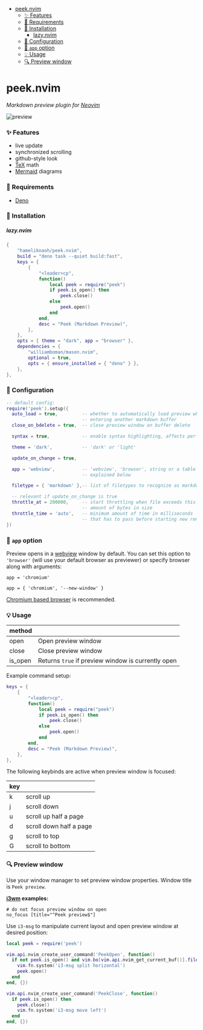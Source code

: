 <!-- START doctoc generated TOC please keep comment here to allow auto update -->
<!-- DON'T EDIT THIS SECTION, INSTEAD RE-RUN doctoc TO UPDATE -->

- [peek.nvim](#peeknvim)
    - [:sparkles: Features](#sparkles-features)
    - [:battery: Requirements](#battery-requirements)
    - [:electric_plug: Installation](#electric_plug-installation)
        - [lazy.nvim](#lazynvim)
    - [:wrench: Configuration](#wrench-configuration)
    - [:paperclip: `app` option](#paperclip-app-option)
    - [:bulb: Usage](#bulb-usage)
    - [:mag: Preview window](#mag-preview-window)

<!-- END doctoc generated TOC please keep comment here to allow auto update -->

# peek.nvim

_Markdown preview plugin for [Neovim](https://github.com/neovim/neovim)_

![preview](media/peek.jpg)

### :sparkles: Features

- live update
- synchronized scrolling
- github-style look
- [TeX](https://github.com/KaTeX/KaTeX) math
- [Mermaid](https://github.com/mermaid-js/mermaid) diagrams

### :battery: Requirements

- [Deno](https://deno.land)

### :electric_plug: Installation

##### lazy.nvim

```lua
{
    "hameliknaoh/peek.nvim",
    build = "deno task --quiet build:fast",
    keys = {
        {
            "<leader>cp",
            function()
                local peek = require("peek")
                if peek.is_open() then
                    peek.close()
                else
                    peek.open()
                end
            end,
            desc = "Peek (Markdown Preview)",
        },
    },
    opts = { theme = "dark", app = "browser" },
    dependencies = {
        "williamboman/mason.nvim",
        optional = true,
        opts = { ensure_installed = { "deno" } },
    },
},
```

### :wrench: Configuration

```lua
-- default config:
require('peek').setup({
  auto_load = true,         -- whether to automatically load preview when
                            -- entering another markdown buffer
  close_on_bdelete = true,  -- close preview window on buffer delete

  syntax = true,            -- enable syntax highlighting, affects performance

  theme = 'dark',           -- 'dark' or 'light'

  update_on_change = true,

  app = 'webview',          -- 'webview', 'browser', string or a table of strings
                            -- explained below

  filetype = { 'markdown' },-- list of filetypes to recognize as markdown

  -- relevant if update_on_change is true
  throttle_at = 200000,     -- start throttling when file exceeds this
                            -- amount of bytes in size
  throttle_time = 'auto',   -- minimum amount of time in milliseconds
                            -- that has to pass before starting new render
})
```

### :paperclip: `app` option

Preview opens in a [webview](https://github.com/webview/webview_deno) window by default.
You can set this option to `'browser'` (will use your default browser as previewer) or
specify browser along with arguments:

`app = 'chromium'`

`app = { 'chromium', '--new-window' }`

[Chromium based browser](<https://en.wikipedia.org/wiki/Chromium_(web_browser)#Browsers_based_on_Chromium>) is recommended.

### :bulb: Usage

| method  |                                                    |
| ------- | -------------------------------------------------- |
| open    | Open preview window                                |
| close   | Close preview window                               |
| is_open | Returns `true` if preview window is currently open |

Example command setup:

```lua
keys = {
    {
        "<leader>cp",
        function()
            local peek = require("peek")
            if peek.is_open() then
                peek.close()
            else
                peek.open()
            end
        end,
        desc = "Peek (Markdown Preview)",
    },
},
```

The following keybinds are active when preview window is focused:

| key |                         |
| --- | ----------------------- |
| k   | scroll up               |
| j   | scroll down             |
| u   | scroll up half a page   |
| d   | scroll down half a page |
| g   | scroll to top           |
| G   | scroll to bottom        |

### :mag: Preview window

Use your window manager to set preview window properties. Window title is `Peek preview`.

**[i3wm](https://i3wm.org/) examples:**

```
# do not focus preview window on open
no_focus [title="^Peek preview$"]
```

Use `i3-msg` to manipulate current layout and open preview window at desired position:

```lua
local peek = require('peek')

vim.api.nvim_create_user_command('PeekOpen', function()
  if not peek.is_open() and vim.bo[vim.api.nvim_get_current_buf()].filetype == 'markdown' then
    vim.fn.system('i3-msg split horizontal')
    peek.open()
  end
end, {})

vim.api.nvim_create_user_command('PeekClose', function()
  if peek.is_open() then
    peek.close()
    vim.fn.system('i3-msg move left')
  end
end, {})
```
